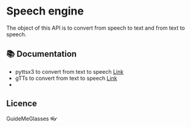 # Speech engine
The object of this API is to convert from speech to text and from text to speech.

## :books: Documentation
- pyttsx3 to convert from text to speech [Link](https://github.com/nateshmbhat/pyttsx3)
- gTTs to convert from text to speech [Link](https://github.com/pndurette/gTTS)
- 
## Licence
GuideMeGlasses
:eyeglasses: